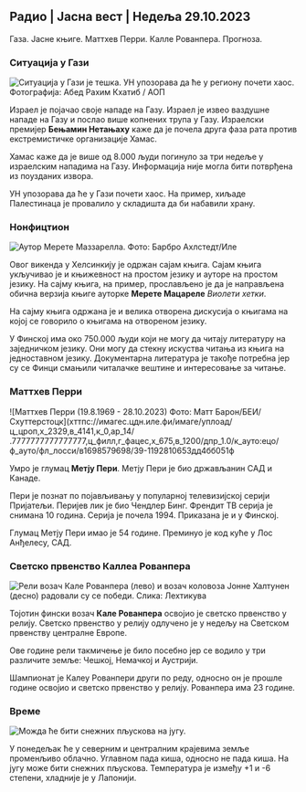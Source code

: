 ## Радио \| Јасна вест \| Недеља 29.10.2023

Газа. Јасне књиге. Маттхев Перри. Калле Рованпера. Прогноза.

### Ситуација у Гази

![Ситуација у Гази је тешка. УН упозорава да ће у региону почети хаос. Фотографија: Абед Рахим Кхатиб / АОП](хттпс://имагес.цдн.иле.фи/имаге/уплоад/ц_цроп,х_3780,в_6720,к_0,и_700/ар_1.7777777777777777,ц_филл,г2755,10_01_01/к_ауто:ецо/ф_ауто/фл_лосси/в1698587757/39-1192921653е641фц4а70)

Израел је појачао своје нападе на Газу. Израел је извео ваздушне нападе на Газу и послао више копнених трупа у Газу. Израелски премијер **Бењамин Нетањаху** каже да је почела друга фаза рата против екстремистичке организације Хамас.

Хамас каже да је више од 8.000 људи погинуло за три недеље у израелским нападима на Газу. Информација није могла бити потврђена из поузданих извора.

УН упозорава да ће у Гази почети хаос. На пример, хиљаде Палестинаца је провалило у складишта да би набавили храну.

### Нонфицтион

![Аутор Мерете Маззарелла. Фото: Барбро Ахлстедт/Иле](хттпс://имагес.цдн.иле.фи/имаге/уплоад/ц_цроп,х_3159,в_5616,к_0,и_0/ар_1.7777777777777777,ц_филл,г_фацес,х_1270к_ауто:ецо/ф_ауто/фл_лосси/в1620995152/39-806292609е6бе113е02)

Овог викенда у Хелсинкију је одржан сајам књига. Сајам књига укључивао је и књижевност на простом језику и ауторе на простом језику. На сајму књига, на пример, прослављено је да је направљена обична верзија књиге ауторке **Мерете Мацареле** *Виолети хетки*.

На сајму књига одржана је и велика отворена дискусија о књигама на којој се говорило о књигама на отвореном језику.

У Финској има око 750.000 људи који не могу да читају литературу на заједничком језику. Они могу да стекну искуства читања из књига на једноставном језику. Документарна литература је такође потребна јер су се Финци смањили читалачке вештине и интересовање за читање.

### Маттхев Перри

![Маттхев Перри (19.8.1969 - 28.10.2023) Фото: Матт Барон/БЕИ/Схуттерстоцк](хттпс://имагес.цдн.иле.фи/имаге/уплоад/ц_цроп,х_2329,в_4141,к_0,ар_14/ .7777777777777777,ц_филл,г_фацес,х_675,в_1200/дпр_1.0/к_ауто:ецо/ф_ауто/фл_лосси/в1698579698/39-1192810653дд4бб051ф

Умро је глумац **Метју Пери**. Метју Пери је био држављанин САД и Канаде.

Пери је познат по појављивању у популарној телевизијској серији Пријатељи. Перијев лик је био Чендлер Бинг. Френдит ТВ серија је снимана 10 година. Серија је почела 1994. Приказана је и у Финској.

Глумац Метју Пери имао је 54 године. Преминуо је код куће у Лос Анђелесу, САД.

### Светско првенство Каллеа Рованпера

![Рели возач Кале Рованпера (лево) и возач коловоза Јонне Халтунен (десно) радовали су се победи. Слика: Лехтикува](хттпс://имагес.цдн.иле.фи/имаге/уплоад/ц_цроп,х_2406,в_4278,к_0,и_445/ар_1.777777777777777,ц_филл,г_фацес,х_615,0к_ауто/ф_ауто/фл_лосси/в1698587806/39-1192922653е645д852бц)

Тојотин фински возач **Кале Рованпера** освојио је светско првенство у релију. Светско првенство у релију одлучено је у недељу на Светском првенству централне Европе.

Ове године рели такмичење је било посебно јер се водило у три различите земље: Чешкој, Немачкој и Аустрији.

Шампионат је Калеу Рованпери други по реду, односно он је прошле године освојио и светско првенство у релију. Рованпера има 23 године.

### Време

![Можда ће бити снежних пљускова на југу.](хттпс://имагес.цдн.иле.фи/имаге/уплоад/ц_цроп,х_1080,в_1919,к_0,и_0/ар_1.7777777777777777,ц_филл,г_фацес,в_1270,в_/дпр_1.0/к_ауто:ецо/ф_ауто/фл_лосси/в1698594490/39-1192967653е7еа05е07б)

У понедељак ће у северним и централним крајевима земље променљиво облачно. Углавном пада киша, односно не пада киша. На југу може бити снежних пљускова. Температура је између +1 и -6 степени, хладније је у Лапонији.
